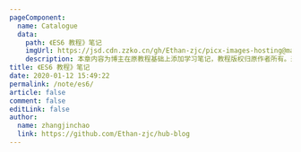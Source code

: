 ```yaml
---
pageComponent:
  name: Catalogue
  data:
    path: 《ES6 教程》笔记
    imgUrl: https://jsd.cdn.zzko.cn/gh/Ethan-zjc/picx-images-hosting@master/20231110160453.6z0ndccm4qs0.webp
    description: 本章内容为博主在原教程基础上添加学习笔记，教程版权归原作者所有。来源：<a href='https://es6.ruanyifeng.com/' target='_blank'>ES6教程</a>
title: 《ES6 教程》笔记
date: 2020-01-12 15:49:22
permalink: /note/es6/
article: false
comment: false
editLink: false
author:
  name: zhangjinchao
  link: https://github.com/Ethan-zjc/hub-blog
---
```

